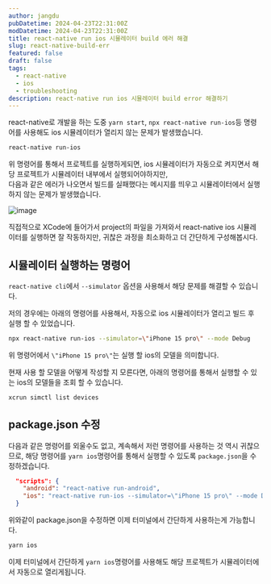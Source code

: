 ```yaml
---
author: jangdu
pubDatetime: 2024-04-23T22:31:00Z
modDatetime: 2024-04-23T22:31:00Z
title: react-native run ios 시뮬레이터 build 에러 해결
slug: react-native-build-err
featured: false
draft: false
tags:
  - react-native
  - ios
  - troubleshooting
description: react-native run ios 시뮬레이터 build error 해결하기
---
```


react-native로 개발을 하는 도중 `yarn start`, `npx react-native run-ios`등 명령어를 사용해도 ios 시뮬레이터가 열리지 않는 문제가 발생했습니다.

```bash
react-native run-ios
```

위 명령어를 통해서 프로젝트를 실행하게되면, ios 시뮬레이터가 자동으로 켜지면서 해당 프로젝트가 시뮬레이터 내부에서 실행되어야하지만,  
다음과 같은 에러가 나오면서 빌드를 실패했다는 메시지를 띄우고 시뮬레이터에서 실행하지 않는 문제가 발생했습니다.

![image](@assets/images/react-native-build-err/img-1.png)

직접적으로 XCode에 들어가서 project의 파일을 가져와서 react-native ios 시뮬레이터를 실행하면 잘 작동하지만, 귀찮은 과정을 최소화하고 더 간단하게 구성해봅시다.

## 시뮬레이터 실행하는 명령어

`react-native cli`에서 `--simulator` 옵션을 사용해서 해당 문제를 해결할 수 있습니다.

저의 경우에는 아래의 명령어를 사용해서, 자동으로 ios 시뮬레이터가 열리고 빌드 후 실행 할 수 있었습니다.

```bash
npx react-native run-ios --simulator=\"iPhone 15 pro\" --mode Debug
```

위 명령어에서 `\"iPhone 15 pro\"`는 실행 할 ios의 모델을 의미합니다.

현재 사용 할 모델을 어떻게 작성할 지 모른다면, 아래의 명령어를 통해서 실행할 수 있는 ios의 모델들을 조회 할 수 있습니다.

```bash
xcrun simctl list devices
```

## package.json 수정

다음과 같은 명령어를 외울수도 없고, 계속해서 저런 명령어를 사용하는 것 역시 귀찮으므로, 해당 명령어를 `yarn ios`명령어를 통해서 실행할 수 있도록 `package.json`을 수정하겠습니다.

```json
  "scripts": {
    "android": "react-native run-android",
    "ios": "react-native run-ios --simulator=\"iPhone 15 pro\" --mode Debug",
  }
```

위와같이 package.json을 수정하면 이제 터미널에서 간단하게 사용하는게 가능합니다.

```bash
yarn ios
```

이제 터미널에서 간단하게 `yarn ios`명령어를 사용해도 해당 프로젝트가 시뮬레이터에서 자동으로 열리게됩니다.
